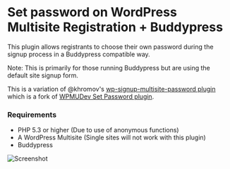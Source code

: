 Set password on WordPress Multisite Registration + Buddypress
============================

This plugin allows registrants to choose their own password during the signup process in a Buddypress compatible way.

Note: This is primarily for those running Buddypress but are using the default site signup form.

This is a variation of @khromov's [wp-signup-multisite-password plugin](https://github.com/khromov/wp-signup-multisite-password) which is a fork of [WPMUDev Set Password plugin](https://premium.wpmudev.org/project/set-password-on-wordpress-mu-blog-creation/).

### Requirements

* PHP 5.3 or higher (Due to use of anonymous functions)
* A WordPress Multisite (Single sites will not work with this plugin)
* Buddypress

![Screenshot](https://raw.githubusercontent.com/khromov/wp-signup-multisite-password/master/screenshot-1.png)
